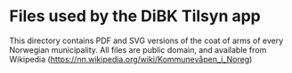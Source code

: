 # Files used by the DiBK Tilsyn app #

This directory contains PDF and SVG versions of the coat of arms of every Norwegian municipality. All files are public domain, and available from Wikipedia (https://nn.wikipedia.org/wiki/Kommunevåpen_i_Noreg)